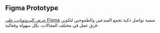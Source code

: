 ## Figma Prototype
[عرض البروتوتايب على Figma](https://www.figma.com/design/WIEYidgCfaf6y8d38tkw73/%D9%83%D9%88%D9%91%D9%90%D9%86-App?node-id=11-290&t=yRhWQMs7IQAM4bIc-1)
منصة تواصل ذكية تجمع المبدعين والطموحين لتكوين فرق عمل في مختلف المجالات، بكل سهولة وفعالية.
